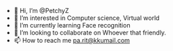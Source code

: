 - 👋 Hi, I’m @PetchyZ
- 👀 I’m interested in Computer science, Virtual world
- 🌱 I’m currently learning Face recognition 
- 💞️ I’m looking to collaborate on Whoever that friendly.
- 📫 How to reach me pa.rit@kkumail.com

<!---
PetchyZ/PetchyZ is a ✨ special ✨ repository because its `README.md` (this file) appears on your GitHub profile.
You can click the Preview link to take a look at your changes.
--->
